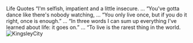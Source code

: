 Life Quotes
“I'm selfish, impatient and a little insecure. ...
“You've gotta dance like there's nobody watching, ...
“You only live once, but if you do it right, once is enough.” ...
“In three words I can sum up everything I've learned about life: it goes on.” ...
“To live is the rarest thing in the world.![KingsleyCity](https://user-images.githubusercontent.com/81686044/132090989-635ee885-4fce-4ed3-bd18-1fc18786e82a.jpg)

